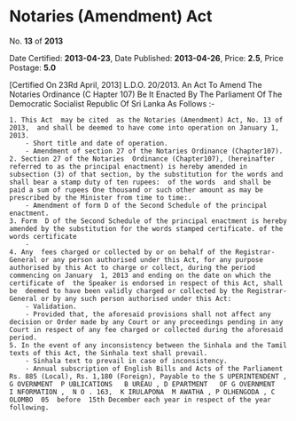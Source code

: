 # Notaries (Amendment) Act

No. **13** of **2013**

Date Certified: **2013-04-23**, Date Published: **2013-04-26**, Price: **2.5**, Price Postage: **5.0**

[Certified On 23Rd April, 2013]
L.D.O. 20/2013.
An   Act   To   Amend   The   Notaries   Ordinance  (C Hapter  107)
Be It Enacted By The Parliament Of The Democratic Socialist Republic Of Sri Lanka As Follows :-

    1. This Act  may be cited  as the Notaries (Amendment) Act, No. 13 of   2013,  and shall be deemed to have come into operation on January 1, 2013.
        - Short title and date of operation.
        - Amendment of section 27 of the Notaries Ordinance (Chapter107).
    2. Section 27 of the Notaries  Ordinance (Chapter107), (hereinafter  referred to as the principal enactment) is hereby amended in subsection (3) of that section, by the substitution for the words and shall bear a stamp duty of ten rupees:  of the words  and shall be paid a sum of rupees One thousand or such other amount as may be prescribed by the Minister from time to time:.
        - Amendment of form D of the Second Schedule of the principal enactment.
    3. Form  D of the Second Schedule of the principal enactment is hereby amended by the substitution for the words stamped certificate. of the words certificate
        - 
    4. Any  fees charged or collected by or on behalf of the Registrar- General or any person authorised under this Act, for any purpose authorised by this Act to charge or collect, during the period commencing on January  1, 2013 and ending on the date on which the certificate of  the Speaker is endorsed in respect of this Act, shall be  deemed to have been validly charged or collected by the Registrar- General or by any such person authorised under this Act:
        - Validation.
        - Provided that, the aforesaid provisions shall not affect any decision or Order made by any Court or any proceedings pending in any Court in respect of any fee charged or collected during the aforesaid period.
    5. In the event of any inconsistency between the Sinhala and the Tamil texts of this Act, the Sinhala text shall prevail.
        - Sinhala text to prevail in case of inconsistency.
        - Annual subscription of English Bills and Acts of the Parliament Rs. 885 (Local), Rs. 1,180 (Foreign), Payable to the S UPERINTENDENT , G OVERNMENT  P UBLICATIONS   B UREAU , D EPARTMENT   OF G OVERNMENT   I NFORMATION ,  N O . 163,  K IRULAPONA  M AWATHA , P OLHENGODA , C OLOMBO  05  before  15th December each year in respect of the year following.
